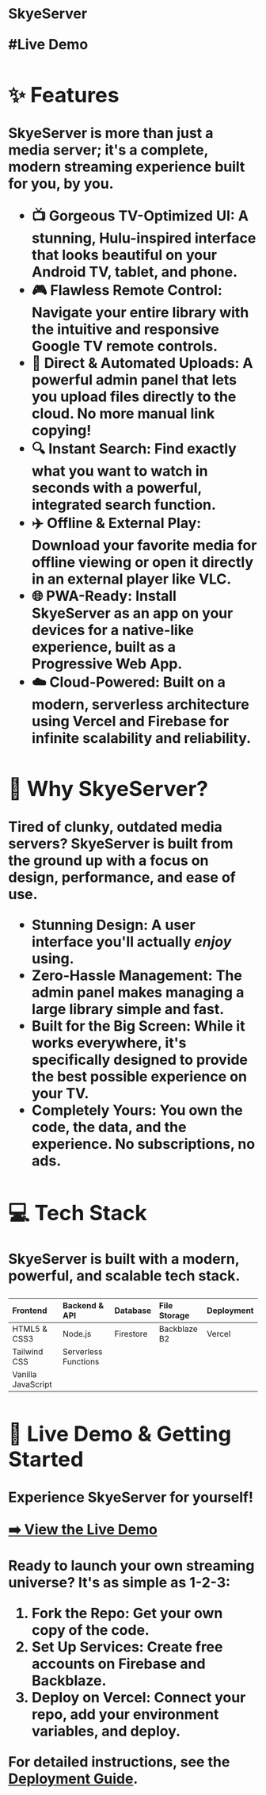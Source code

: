 
<h1>SkyeServer<h1\>  
<p><p>
  
#Live Demo
<p>  
<div>  

## **✨ Features**

SkyeServer is more than just a media server; it's a complete, modern streaming experience built for you, by you.

* **📺 Gorgeous TV-Optimized UI:** A stunning, Hulu-inspired interface that looks beautiful on your Android TV, tablet, and phone.  
* **🎮 Flawless Remote Control:** Navigate your entire library with the intuitive and responsive Google TV remote controls.  
* **🚀 Direct & Automated Uploads:** A powerful admin panel that lets you upload files directly to the cloud. No more manual link copying\!  
* **🔍 Instant Search:** Find exactly what you want to watch in seconds with a powerful, integrated search function.  
* **✈️ Offline & External Play:** Download your favorite media for offline viewing or open it directly in an external player like VLC.  
* **🌐 PWA-Ready:** Install SkyeServer as an app on your devices for a native-like experience, built as a Progressive Web App.  
* **☁️ Cloud-Powered:** Built on a modern, serverless architecture using Vercel and Firebase for infinite scalability and reliability.

## **🤔 Why SkyeServer?**

Tired of clunky, outdated media servers? SkyeServer is built from the ground up with a focus on design, performance, and ease of use.

* **Stunning Design:** A user interface you'll actually *enjoy* using.  
* **Zero-Hassle Management:** The admin panel makes managing a large library simple and fast.  
* **Built for the Big Screen:** While it works everywhere, it's specifically designed to provide the best possible experience on your TV.  
* **Completely Yours:** You own the code, the data, and the experience. No subscriptions, no ads.

## **💻 Tech Stack**

SkyeServer is built with a modern, powerful, and scalable tech stack.

| Frontend | Backend & API | Database | File Storage | Deployment |
| :---- | :---- | :---- | :---- | :---- |
| HTML5 & CSS3 | Node.js | Firestore | Backblaze B2 | Vercel |
| Tailwind CSS | Serverless Functions |  |  |  |
| Vanilla JavaScript |  |  |  |  |

## **🚀 Live Demo & Getting Started**

Experience SkyeServer for yourself\!

[**➡️ View the Live Demo**](https://www.google.com/search?q=https://your-vercel-url.vercel.app/)

Ready to launch your own streaming universe? It's as simple as 1-2-3:

1. **Fork the Repo:** Get your own copy of the code.  
2. **Set Up Services:** Create free accounts on Firebase and Backblaze.  
3. **Deploy on Vercel:** Connect your repo, add your environment variables, and deploy.

For detailed instructions, see the [**Deployment Guide**](https://www.google.com/search?q=https://github.com/your-repo/README.md).
